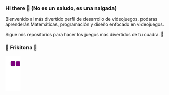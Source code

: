 ### Hi there 👋 (No es un saludo, es una nalgada)

Bienvenido al más divertido perfil de desarrollo de videojuegos, podaras aprenderás Matemáticas, programación y diseño enfocado en videojuegos.

Sigue mis repositorios para hacer los juegos más divertidos de tu cuadra. 🥶


### 🐍 Frikitona 🐍
![snake gif](https://github.com/roowiki/roowiki/blob/output/github-contribution-grid-snake.gif)
<!--
**RooWiki/RooWiki** is a ✨ _special_ ✨ repository because its `README.md` (this file) appears on your GitHub profile.

Here are some ideas to get you started:

- 🔭 I’m currently working on ...
- 🌱 I’m currently learning ...
- 👯 I’m looking to collaborate on ...
- 🤔 I’m looking for help with ...
- 💬 Ask me about ...
- 📫 How to reach me: ...
- 😄 Pronouns: ...
- ⚡ Fun fact: ...
-->
